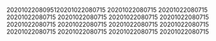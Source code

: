 2020102208095120201022080715
20201022080715
20201022080715
20201022080715
20201022080715
20201022080715
20201022080715
20201022080715
20201022080715
20201022080715
20201022080715
20201022080715
20201022080715
20201022080715
20201022080715
